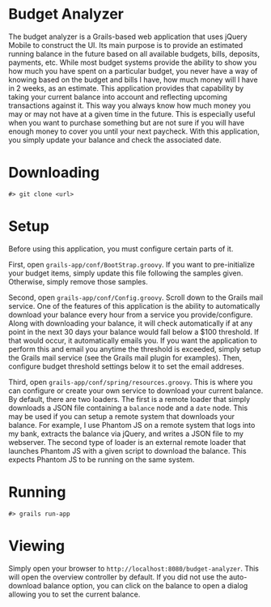 Budget Analyzer
===============

The budget analyzer is a Grails-based web application that uses jQuery Mobile to construct the UI.  Its main purpose is
to provide an estimated running balance in the future based on all available budgets, bills, deposits, payments, etc.
While most budget systems provide the ability to show you how much you have spent on a particular budget, you never have
a way of knowing based on the budget and bills I have, how much money will I have in 2 weeks, as an estimate.  This
application provides that capability by taking your current balance into account and reflecting upcoming transactions
against it.  This way you always know how much money you may or may not have at a given time in the future.  This is
especially useful when you want to purchase something but are not sure if you will have enough money to cover you until
your next paycheck.  With this application, you simply update your balance and check the associated date.

# Downloading

```
#> git clone <url>
```

# Setup

Before using this application, you must configure certain parts of it.

First, open ``grails-app/conf/BootStrap.groovy``.  If you want to pre-initialize your budget items, simply update this
file following the samples given.  Otherwise, simply remove those samples.

Second, open ``grails-app/conf/Config.groovy``.  Scroll down to the Grails mail service.  One of the features of this 
application is the ability to automatically download your balance every hour from a service you provide/configure.  
Along with downloading your balance, it will check automatically if at any point in the next 30 days your balance would 
fall below a $100 threshold.  If that would occur, it automatically emails you.  If you want the application to perform
this and email you anytime the threshold is exceeded, simply setup the Grails mail service (see the Grails mail plugin for
examples).  Then, configure budget threshold settings below it to set the email addreses.

Third, open ``grails-app/conf/spring/resources.groovy``.  This is where you can configure or create your own service to
download your current balance.  By default, there are two loaders.  The first is a remote loader that simply downloads a
JSON file containing a ``balance`` node and a ``date`` node.  This may be used if you can setup a remote system that
downloads your balance.  For example, I use Phantom JS on a remote system that logs into my bank, extracts the balance
via jQuery, and writes a JSON file to my webserver.  The second type of loader is an external remote loader that launches 
Phantom JS with a given script to download the balance.  This expects Phantom JS to be running on the same system.

# Running

```
#> grails run-app
```

# Viewing

Simply open your browser to ``http://localhost:8080/budget-analyzer``.  This will open the overview controller by
default.  If you did not use the auto-download balance option, you can click on the balance to open a dialog allowing
you to set the current balance.
